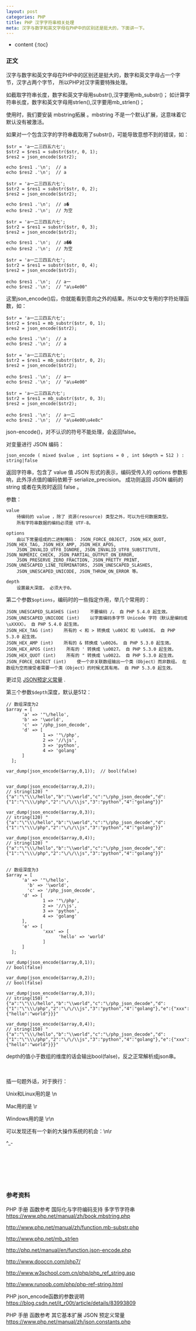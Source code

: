 ```yaml
---
layout: post
categories: PHP
title: PHP 汉字字符串相关处理
meta: 汉字与数字和英文字母在PHP中的区别还是挺大的，下面讲一下。
---
```

* content
{:toc}

### 正文

汉字与数字和英文字母在PHP中的区别还是挺大的，数字和英文字母占一个字节，汉字占两个字节，
所以PHP对汉字需要特殊处理。

如截取字符串长度，数字和英文字母用substr(),汉字要用mb_substr()；
如计算字符串长度，数字和英文字母用strlen(),汉字要用mb_strlen()；

使用时，我们要安装 mbstring拓展 。mbstring 不是一个默认扩展，这意味着它默认没有被激活。

如果对一个包含汉字的字符串截取用了substr()，可能导致意想不到的错误，如：

```
$str = 'a一二三四五六七';
$str2 = $res1 = substr($str, 0, 1);
$res2 = json_encode($str2);

echo $res1 .'\n';  // a
echo $res2 .'\n';  // a
```
```
$str = 'a一二三四五六七';
$str2 = $res1 = substr($str, 0, 2);
$res2 = json_encode($str2);

echo $res1 .'\n';  // a�
echo $res2 .'\n';  // 为空
```

```
$str = 'a一二三四五六七';
$str2 = $res1 = substr($str, 0, 3);
$res2 = json_encode($str2);

echo $res1 .'\n';  // a��
echo $res2 .'\n';  // 为空
```

```
$str = 'a一二三四五六七';
$str2 = $res1 = substr($str, 0, 4);
$res2 = json_encode($str2);

echo $res1 .'\n';  // a一
echo $res2 .'\n';  // "a\u4e00"
```

这里json_encode()后，你就能看到意向之外的结果。所以中文专用的字符处理函数，如：

```
$str = 'a一二三四五六七';
$str2 = $res1 = mb_substr($str, 0, 1);
$res2 = json_encode($str2);

echo $res1 .'\n';  // a
echo $res2 .'\n';  // a
```
```
$str = 'a一二三四五六七';
$str2 = $res1 = mb_substr($str, 0, 2);
$res2 = json_encode($str2);

echo $res1 .'\n';  // a一
echo $res2 .'\n';  // "a\u4e00"
```

```
$str = 'a一二三四五六七';
$str2 = $res1 = mb_substr($str, 0, 3);
$res2 = json_encode($str2);

echo $res1 .'\n';  // a一二
echo $res2 .'\n';  // "a\u4e00\u4e8c"
```

json-encode()，对不认识的符号不能处理，会返回false。

对变量进行 JSON 编码：
```
json_encode ( mixed $value , int $options = 0 , int $depth = 512 ) : string|false
```

返回字符串，包含了 value 值 JSON 形式的表示，编码受传入的 options 参数影响，此外浮点值的编码依赖于 serialize_precision。 
成功则返回 JSON 编码的 string 或者在失败时返回 false 。

参数：
```
value
    待编码的 value ，除了 资源(resource) 类型之外，可以为任何数据类型。
    所有字符串数据的编码必须是 UTF-8。 
    
options
    由以下常量组成的二进制掩码： JSON_FORCE_OBJECT, JSON_HEX_QUOT, JSON_HEX_TAG, JSON_HEX_AMP, JSON_HEX_APOS, 
    JSON_INVALID_UTF8_IGNORE, JSON_INVALID_UTF8_SUBSTITUTE, JSON_NUMERIC_CHECK, JSON_PARTIAL_OUTPUT_ON_ERROR, 
    JSON_PRESERVE_ZERO_FRACTION, JSON_PRETTY_PRINT, JSON_UNESCAPED_LINE_TERMINATORS, JSON_UNESCAPED_SLASHES, 
    JSON_UNESCAPED_UNICODE, JSON_THROW_ON_ERROR 等。

depth
    设置最大深度。 必须大于0。
```

第二个参数`$options`，编码时的一些指定作用，举几个常用的：
```
JSON_UNESCAPED_SLASHES (int)    不要编码 /。 自 PHP 5.4.0 起生效。 
JSON_UNESCAPED_UNICODE (int)    以字面编码多字节 Unicode 字符（默认是编码成 \uXXXX）。 自 PHP 5.4.0 起生效。
JSON_HEX_TAG (int)    所有的 < 和 > 转换成 \u003C 和 \u003E。 自 PHP 5.3.0 起生效。 
JSON_HEX_AMP (int)    所有的 & 转换成 \u0026。 自 PHP 5.3.0 起生效。 
JSON_HEX_APOS (int)    所有的 ' 转换成 \u0027。 自 PHP 5.3.0 起生效。 
JSON_HEX_QUOT (int)    所有的 " 转换成 \u0022。 自 PHP 5.3.0 起生效。 
JSON_FORCE_OBJECT (int)    使一个非关联数组输出一个类（Object）而非数组。 在数组为空而接受者需要一个类（Object）的时候尤其有用。 自 PHP 5.3.0 起生效。
```

更过见 [JSON预定义常量](https://www.php.net/manual/zh/json.constants.php) .

第三个参数`$depth`深度，默认是512：
```
// 数组深度为2
$array = [
      'a' => '"\/hello',
      'b' => '\world',
      'c' => '/php_json_decode',
      'd' => [
              1 => '"\/php',
              2 => '//\js',
              3 => 'python',
              4 => 'golang'
      ]
  ];
 
var_dump(json_encode($array,0,1));  // bool(false)
 
 
var_dump(json_encode($array,0,2));
// string(120) "{"a":"\"\\\/hello","b":"\\world","c":"\/php_json_decode","d":{"1":"\"\\\/php","2":"\/\/\\js","3":"python","4":"golang"}}"
 
var_dump(json_encode($array,0,3));
// string(120) "{"a":"\"\\\/hello","b":"\\world","c":"\/php_json_decode","d":{"1":"\"\\\/php","2":"\/\/\\js","3":"python","4":"golang"}}"
 
var_dump(json_encode($array,0,4));
// string(120) "{"a":"\"\\\/hello","b":"\\world","c":"\/php_json_decode","d":{"1":"\"\\\/php","2":"\/\/\\js","3":"python","4":"golang"}}"
 
 
// 数组深度为3
$array = [
      'a' => '"\/hello',
        'b' => '\world',
        'c' => '/php_json_decode',
      'd' => [
              1 => '"\/php',
              2 => '//\js',
              3 => 'python',
              4 => 'golang'
      ],
      'e' => [
              'xxx' => [
                    'hello' => 'world'
              ]
      ]
  ];

var_dump(json_encode($array,0,1));
// bool(false)

var_dump(json_encode($array,0,2));
// bool(false)

var_dump(json_encode($array,0,3));
// string(150) "{"a":"\"\\\/hello","b":"\\world","c":"\/php_json_decode","d":{"1":"\"\\\/php","2":"\/\/\\js","3":"python","4":"golang"},"e":{"xxx":{"hello":"world"}}}"

var_dump(json_encode($array,0,4));
// string(150) "{"a":"\"\\\/hello","b":"\\world","c":"\/php_json_decode","d":{"1":"\"\\\/php","2":"\/\/\\js","3":"python","4":"golang"},"e":{"xxx":{"hello":"world"}}}"
```

depth的值小于数组的维度的话会输出bool(false)，反之正常解析成json串。

<br/><br/>
插一句题外话，对于换行：

Unix和Linux用的是 \n

Mac用的是 \r

Windows用的是 \r\n

可以发现还有一个新的大操作系统的机会：\n\r  

^_-

<br/><br/><br/><br/><br/>
### 参考资料

PHP 手册 函数参考 国际化与字符编码支持 多字节字符串 <https://www.php.net/manual/zh/book.mbstring.php>

<http://www.php.net/manual/zh/function.mb-substr.php>

<http://www.php.net/mb_strlen>

<http://php.net/manual/en/function.json-encode.php>

<http://www.dooccn.com/php7/>

<http://www.w3school.com.cn/php/php_ref_string.asp>

<http://www.runoob.com/php/php-ref-string.html>

PHP json_encode函数的参数说明 <https://blog.csdn.net/it_r00t/article/details/83993809>

PHP 手册 函数参考 其它基本扩展 JSON 预定义常量 <https://www.php.net/manual/zh/json.constants.php>